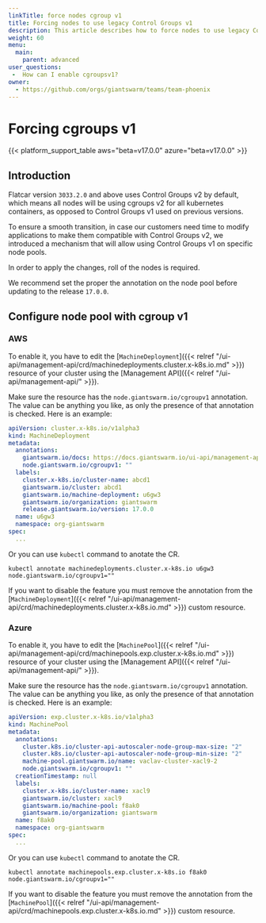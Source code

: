 ```yaml
---
linkTitle: force nodes cgroup v1
title: Forcing nodes to use legacy Control Groups v1
description: This article describes how to force nodes to use legacy Control Groups v1 instead the default v2.
weight: 60
menu:
  main:
    parent: advanced
user_questions:
 -  How can I enable cgroupsv1?
owner:
  - https://github.com/orgs/giantswarm/teams/team-phoenix
---
```


# Forcing cgroups v1

{{< platform_support_table aws="beta=v17.0.0" azure="beta=v17.0.0" >}}

## Introduction

Flatcar version `3033.2.0` and above uses Control Groups v2 by default, which means all nodes will be using cgroups v2 for all kubernetes containers, as opposed to Control Groups v1 used on previous versions.

To ensure a smooth transition, in case our customers need time to modify applications to make them compatible with Control Groups v2, we introduced a mechanism that will allow using Control Groups v1 on specific node pools.

In order to apply the changes, roll of the nodes is required.

We recommend set the proper the annotation on the node pool before updating to the release `17.0.0`.

## Configure node pool with cgroup v1

### AWS

To enable it, you have to edit the [`MachineDeployment`]({{< relref "/ui-api/management-api/crd/machinedeployments.cluster.x-k8s.io.md" >}}) resource of your cluster using the [Management API]({{< relref "/ui-api/management-api/" >}}).

Make sure the resource has the `node.giantswarm.io/cgroupv1` annotation. The value can be anything you like, as only the presence of that annotation is checked. Here is an example:

```yaml
apiVersion: cluster.x-k8s.io/v1alpha3
kind: MachineDeployment
metadata:
  annotations:
    giantswarm.io/docs: https://docs.giantswarm.io/ui-api/management-api/crd/machinedeployments.cluster.x-k8s.io/
    node.giantswarm.io/cgroupv1: ""
  labels:
    cluster.x-k8s.io/cluster-name: abcd1
    giantswarm.io/cluster: abcd1
    giantswarm.io/machine-deployment: u6gw3
    giantswarm.io/organization: giantswarm
    release.giantswarm.io/version: 17.0.0
  name: u6gw3
  namespace: org-giantswarm
spec:
  ...
```

Or you can use `kubectl` command to anotate the CR.
```
kubectl annotate machinedeployments.cluster.x-k8s.io u6gw3 node.giantswarm.io/cgroupv1=""
```

If you want to disable the feature you must remove the annotation from the [`MachineDeployment`]({{< relref "/ui-api/management-api/crd/machinedeployments.cluster.x-k8s.io.md" >}}) custom resource.

### Azure

To enable it, you have to edit the [`MachinePool`]({{< relref "/ui-api/management-api/crd/machinepools.exp.cluster.x-k8s.io.md" >}}) resource of your cluster using the [Management API]({{< relref "/ui-api/management-api/" >}}).

Make sure the resource has the `node.giantswarm.io/cgroupv1` annotation. The value can be anything you like, as only the presence of that annotation is checked. Here is an example:

```yaml
apiVersion: exp.cluster.x-k8s.io/v1alpha3
kind: MachinePool
metadata:
  annotations:
    cluster.k8s.io/cluster-api-autoscaler-node-group-max-size: "2"
    cluster.k8s.io/cluster-api-autoscaler-node-group-min-size: "2"
    machine-pool.giantswarm.io/name: vaclav-cluster-xacl9-2
    node.giantswarm.io/cgroupv1: ""
  creationTimestamp: null
  labels:
    cluster.x-k8s.io/cluster-name: xacl9
    giantswarm.io/cluster: xacl9
    giantswarm.io/machine-pool: f8ak0
    giantswarm.io/organization: giantswarm
  name: f8ak0
  namespace: org-giantswarm
spec:
  ...
```

Or you can use `kubectl` command to anotate the CR.
```
kubectl annotate machinepools.exp.cluster.x-k8s.io f8ak0 node.giantswarm.io/cgroupv1=""
```

If you want to disable the feature you must remove the annotation from the [`MachinePool`]({{< relref "/ui-api/management-api/crd/machinepools.exp.cluster.x-k8s.io.md" >}}) custom resource.
